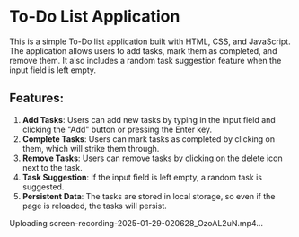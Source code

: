 # To-Do List Application

This is a simple To-Do list application built with HTML, CSS, and JavaScript. The application allows users to add tasks, mark them as completed, and remove them. It also includes a random task suggestion feature when the input field is left empty.

## Features:
1. **Add Tasks**: Users can add new tasks by typing in the input field and clicking the "Add" button or pressing the Enter key.
2. **Complete Tasks**: Users can mark tasks as completed by clicking on them, which will strike them through.
3. **Remove Tasks**: Users can remove tasks by clicking on the delete icon next to the task.
4. **Task Suggestion**: If the input field is left empty, a random task is suggested.
5. **Persistent Data**: The tasks are stored in local storage, so even if the page is reloaded, the tasks will persist.



Uploading screen-recording-2025-01-29-020628_OzoAL2uN.mp4…


